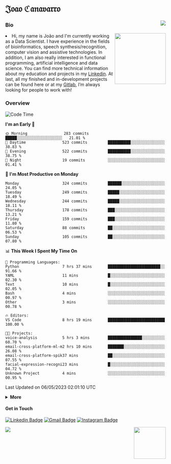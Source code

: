 <h1 align="start">𝔍𝔬𝔞𝔬 ℭ𝔞𝔫𝔞𝔳𝔞𝔯𝔯𝔬</h1>
<img src="https://komarev.com/ghpvc/?username=jvcanavarro" align="right">


### Bio 
<img src="./aot.gif" align="right" height="160">
<li>
Hi, my name is João and I'm currently working as a Data Scientist. I have experience in the fields of bioinformatics, speech synthesis/recognition, computer vision and assistive technologies. In addition, I am also really interested in functional programming, artificial intelligence and data science. You can find more technical information about my education and projects in my <a href="https://www.linkedin.com/in/jvcanavarro/">Linkedin</a>. At last, all my finished and in-development projects can be found here or at my <a href="https://gitlab.com/jvcanavarro">Gitlab</a>, I’m always looking for people to work with!
</li>

### Overview


<!--START_SECTION:waka-->
![Code Time](http://img.shields.io/badge/Code%20Time-776%20hrs%201%20min-blue)

**I'm an Early 🐤** 

```text
🌞 Morning                283 commits         █████░░░░░░░░░░░░░░░░░░░░   21.01 % 
🌆 Daytime                523 commits         ██████████░░░░░░░░░░░░░░░   38.83 % 
🌃 Evening                522 commits         ██████████░░░░░░░░░░░░░░░   38.75 % 
🌙 Night                  19 commits          ░░░░░░░░░░░░░░░░░░░░░░░░░   01.41 % 
```
📅 **I'm Most Productive on Monday** 

```text
Monday                   324 commits         ██████░░░░░░░░░░░░░░░░░░░   24.05 % 
Tuesday                  249 commits         █████░░░░░░░░░░░░░░░░░░░░   18.49 % 
Wednesday                244 commits         █████░░░░░░░░░░░░░░░░░░░░   18.11 % 
Thursday                 178 commits         ███░░░░░░░░░░░░░░░░░░░░░░   13.21 % 
Friday                   159 commits         ███░░░░░░░░░░░░░░░░░░░░░░   11.80 % 
Saturday                 88 commits          ██░░░░░░░░░░░░░░░░░░░░░░░   06.53 % 
Sunday                   105 commits         ██░░░░░░░░░░░░░░░░░░░░░░░   07.80 % 
```


📊 **This Week I Spent My Time On** 

```text
💬 Programming Languages: 
Python                   7 hrs 37 mins       ███████████████████████░░   91.66 % 
YAML                     11 mins             █░░░░░░░░░░░░░░░░░░░░░░░░   02.30 % 
Text                     10 mins             █░░░░░░░░░░░░░░░░░░░░░░░░   02.05 % 
Bash                     4 mins              ░░░░░░░░░░░░░░░░░░░░░░░░░   00.97 % 
Other                    3 mins              ░░░░░░░░░░░░░░░░░░░░░░░░░   00.78 % 

🔥 Editors: 
VS Code                  8 hrs 19 mins       █████████████████████████   100.00 % 

🐱‍💻 Projects: 
voice-analysis           5 hrs 3 mins        ███████████████░░░░░░░░░░   60.70 % 
email-cross-platform-ml-m2 hrs 10 mins       ███████░░░░░░░░░░░░░░░░░░   26.08 % 
email-cross-platform-spik37 mins             ██░░░░░░░░░░░░░░░░░░░░░░░   07.55 % 
facial-expression-recogni23 mins             █░░░░░░░░░░░░░░░░░░░░░░░░   04.72 % 
Unknown Project          4 mins              ░░░░░░░░░░░░░░░░░░░░░░░░░   00.95 % 
```


 Last Updated on 06/05/2023 02:01:10 UTC
<!--END_SECTION:waka-->

<details>
  <summary><b>More</b></summary>
<p align="center">
<img align="center" src="https://github-readme-stats.vercel.app/api?username=jvcanavarro&show_icons=true&line_height=21&theme=default&hide_border=true" alt="Cana's Github Stats" />
<img align="center" src="https://github-readme-stats.vercel.app/api/top-langs/?username=jvcanavarro&theme=default&line_height=27&layout=compact&hide_border=true&hide=PostScript,PHP,HTML,Jupyter%20Notebook,Lua&langs_count=10" />
</p>
</details>

#### Get in Touch
[![Linkedin Badge](https://img.shields.io/badge/-LinkedIn-0e76a8?style=flat&logo=Linkedin&logoColor=white&link=https://www.linkedin.com/in/jvcanavarro/)](https://www.linkedin.com/in/jvcanavarro)
[![Gmail Badge](https://img.shields.io/badge/-Gmail-d14836?style=flat&logo=Gmail&logoColor=white&link=mailto:jvcanavarro@gmail.com)](mailto:jvcanavarro@gmail.com)
[![Instagram Badge](https://img.shields.io/badge/-Instagram-ff69b4?style=flat&logo=Instagram&logoColor=white&link=https://instagram.com/jlim_slam/)](https://instagram.com/jvcanavarro)

<!--[![Spotify Badge](https://img.shields.io/badge/-Spotify-success?style=flat&logo=Spotify&logoColor=white&link=https://open.spotify.com/user/jvcanavarro)](https://open.spotify.com/user/jvcanavarro)
[![Telegram Badge](https://img.shields.io/badge/-Telegram-0088cc?style=flat&logo=Telegram&logoColor=white)](https://t.me/jvcanavarro)
[![Steam Badge](https://img.shields.io/badge/-Steam-lightgrey?style=flat&logo=Steam&logoColor=white&link=https://steamcommunity.com/id/octjinn/)](https://steamcommunity.com/id/octjinn/)-->


<p>
  <a href="https://count.getloli.com/"><img src="https://count.getloli.com/get/@index?theme=rule34"></a>
  <img src="https://data.whicdn.com/images/188174384/original.gif" align="right" height = "100">
</p>
